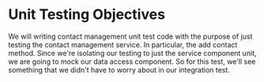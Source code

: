 # Unit Testing Objectives
We will writing contact management unit test code with the purpose of just testing the contact management service. In particular, the add contact method. Since we're isolating our testing to just the service component unit, we are going to mock our data access component. So for this test, we'll see something that we didn't have to worry about in our integration test. 

